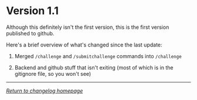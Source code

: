# Version 1.1
Although this definitely isn't the first version, this is the first version published to github.

Here's a brief overview of what's changed since the last update:

1) Merged `/challenge` and `/submitchallenge` commands into `/challenge`

2) Backend and github stuff that isn't exiting (most of which is in the gitignore file, so you won't see)

---

[*Return to changelog homepage*](https://github.com/Jexanti/Jungle-Bot/blob/main/pages/changelog/main.md)